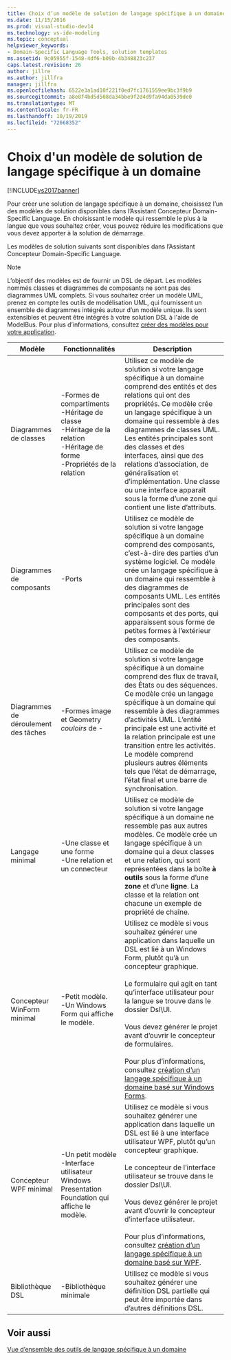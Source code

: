 ```yaml
---
title: Choix d’un modèle de solution de langage spécifique à un domaine | Microsoft Docs
ms.date: 11/15/2016
ms.prod: visual-studio-dev14
ms.technology: vs-ide-modeling
ms.topic: conceptual
helpviewer_keywords:
- Domain-Specific Language Tools, solution templates
ms.assetid: 9c05955f-1548-4df6-b09b-4b348823c237
caps.latest.revision: 26
author: jillre
ms.author: jillfra
manager: jillfra
ms.openlocfilehash: 6522e3a1ad10f221f0ed7fc1761559ee9bc3f9b9
ms.sourcegitcommit: a8e8f4bd5d508da34bbe9f2d4d9fa94da0539de0
ms.translationtype: MT
ms.contentlocale: fr-FR
ms.lasthandoff: 10/19/2019
ms.locfileid: "72668352"
---
```

# <a name="choosing-a-domain-specific-language-solution-template"></a>Choix d'un modèle de solution de langage spécifique à un domaine
[!INCLUDE[vs2017banner](../includes/vs2017banner.md)]

Pour créer une solution de langage spécifique à un domaine, choisissez l’un des modèles de solution disponibles dans l’Assistant Concepteur Domain-Specific Language. En choisissant le modèle qui ressemble le plus à la langue que vous souhaitez créer, vous pouvez réduire les modifications que vous devez apporter à la solution de démarrage.

 Les modèles de solution suivants sont disponibles dans l’Assistant Concepteur Domain-Specific Language.

> [!NOTE]
> L’objectif des modèles est de fournir un DSL de départ. Les modèles nommés classes et diagrammes de composants ne sont pas des diagrammes UML complets. Si vous souhaitez créer un modèle UML, prenez en compte les outils de modélisation UML, qui fournissent un ensemble de diagrammes intégrés autour d’un modèle unique. Ils sont extensibles et peuvent être intégrés à votre solution DSL à l'aide de ModelBus. Pour plus d’informations, consultez [créer des modèles pour votre application](../modeling/create-models-for-your-app.md).

|Modèle|Fonctionnalités|Description|
|--------------|--------------|-----------------|
|Diagrammes de classes|-Formes de compartiments<br />-Héritage de classe<br />-Héritage de la relation<br />-Héritage de forme<br />-Propriétés de la relation|Utilisez ce modèle de solution si votre langage spécifique à un domaine comprend des entités et des relations qui ont des propriétés. Ce modèle crée un langage spécifique à un domaine qui ressemble à des diagrammes de classes UML. Les entités principales sont des classes et des interfaces, ainsi que des relations d’association, de généralisation et d’implémentation. Une classe ou une interface apparaît sous la forme d’une zone qui contient une liste d’attributs.|
|Diagrammes de composants|-Ports|Utilisez ce modèle de solution si votre langage spécifique à un domaine comprend des composants, c’est-à-dire des parties d’un système logiciel. Ce modèle crée un langage spécifique à un domaine qui ressemble à des diagrammes de composants UML. Les entités principales sont des composants et des ports, qui apparaissent sous forme de petites formes à l’extérieur des composants.|
|Diagrammes de déroulement des tâches|-Formes image et Geometry<br />*couloirs* de -   |Utilisez ce modèle de solution si votre langage spécifique à un domaine comprend des flux de travail, des États ou des séquences. Ce modèle crée un langage spécifique à un domaine qui ressemble à des diagrammes d’activités UML. L’entité principale est une activité et la relation principale est une transition entre les activités. Le modèle comprend plusieurs autres éléments tels que l’état de démarrage, l’état final et une barre de synchronisation.|
|Langage minimal|-Une classe et une forme<br />-Une relation et un connecteur|Utilisez ce modèle de solution si votre langage spécifique à un domaine ne ressemble pas aux autres modèles. Ce modèle crée un langage spécifique à un domaine qui a deux classes et une relation, qui sont représentées dans la boîte **à outils** sous la forme d’une **zone** et d’une **ligne**. La classe et la relation ont chacune un exemple de propriété de chaîne.|
|Concepteur WinForm minimal|-Petit modèle.<br />-Un Windows Form qui affiche le modèle.|Utilisez ce modèle si vous souhaitez générer une application dans laquelle un DSL est lié à un Windows Form, plutôt qu’à un concepteur graphique.<br /><br /> Le formulaire qui agit en tant qu’interface utilisateur pour la langue se trouve dans le dossier Dsl\UI.<br /><br /> Vous devez générer le projet avant d’ouvrir le concepteur de formulaires.<br /><br /> Pour plus d’informations, consultez [création d’un langage spécifique à un domaine basé sur Windows Forms](../modeling/creating-a-windows-forms-based-domain-specific-language.md).|
|Concepteur WPF minimal|-Un petit modèle<br />-Interface utilisateur Windows Presentation Foundation qui affiche le modèle.|Utilisez ce modèle si vous souhaitez générer une application dans laquelle un DSL est lié à une interface utilisateur WPF, plutôt qu’un concepteur graphique.<br /><br /> Le concepteur de l’interface utilisateur se trouve dans le dossier Dsl\UI.<br /><br /> Vous devez générer le projet avant d’ouvrir le concepteur d’interface utilisateur.<br /><br /> Pour plus d’informations, consultez [création d’un langage spécifique à un domaine basé sur WPF](../modeling/creating-a-wpf-based-domain-specific-language.md).|
|Bibliothèque DSL|-Bibliothèque minimale|Utilisez ce modèle si vous souhaitez générer une définition DSL partielle qui peut être importée dans d’autres définitions DSL.|

## <a name="see-also"></a>Voir aussi
 [Vue d’ensemble des outils de langage spécifique à un domaine](../modeling/overview-of-domain-specific-language-tools.md)
